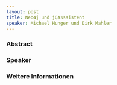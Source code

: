 ```yaml
---
layout: post
title: Neo4j und jQAsssistent
speaker: Michael Hunger und Dirk Mahler
---
```


### Abstract


### Speaker


### Weitere Informationen


